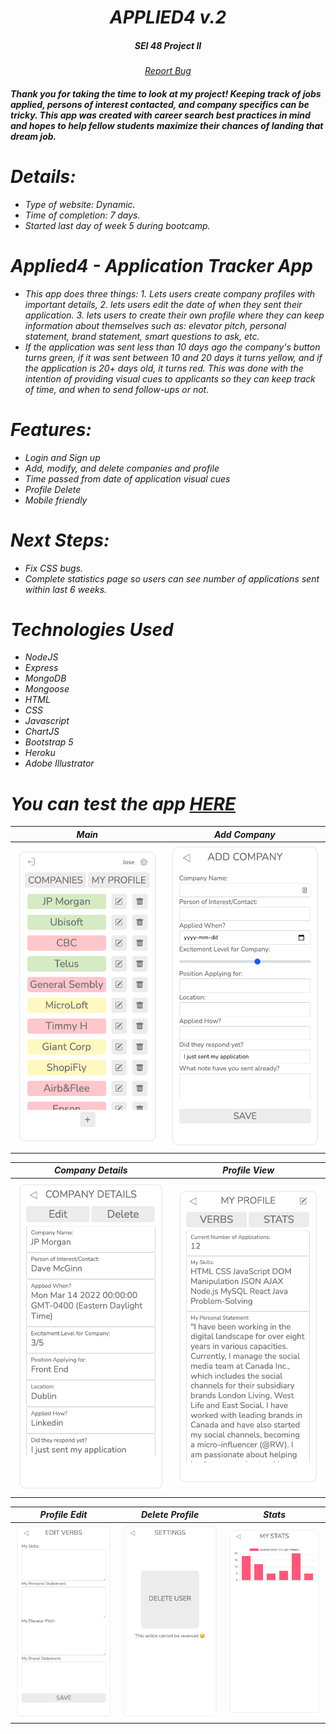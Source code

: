<div align="center">
<h1><i>APPLIED4 v.2</h1>
<h5>SEI 48 Project II<h5>
</div>

<div align="center">
<a href="https://github.com/JP4441/applied4-app-p2/issues">Report Bug</a>
</div>

<h4>Thank you for taking the time to look at my project! Keeping track of jobs applied, persons of interest contacted, and company specifics can be tricky. This app was created with career search best practices in mind and hopes to help fellow students maximize their chances of landing that dream job.<h4>

# Details:

- Type of website: Dynamic.
- Time of completion: 7 days.
- Started last day of week 5 during bootcamp.

# Applied4 - Application Tracker App

- This app does three things: 1. Lets users create company profiles with important details, 2. lets users edit the date of when they sent their application. 3. lets users to create their own profile where they can keep information about themselves such as: elevator pitch, personal statement, brand statement, smart questions to ask, etc.
- If the application was sent less than 10 days ago the company's button turns green, if it was sent between 10 and 20 days it turns yellow, and if the application is 20+ days old, it turns red. This was done with the intention of providing visual cues to applicants so they can keep track of time, and when to send follow-ups or not.

# Features:

- Login and Sign up
- Add, modify, and delete companies and profile
- Time passed from date of application visual cues
- Profile Delete
- Mobile friendly

# Next Steps:

- Fix CSS bugs.
- Complete statistics page so users can see number of applications sent within last 6 weeks.

# Technologies Used

- NodeJS
- Express
- MongoDB
- Mongoose
- HTML
- CSS
- Javascript
- ChartJS
- Bootstrap 5
- Heroku
- Adobe Illustrator

# You can test the app [**HERE**](https://project2applied4.herokuapp.com/)

|            Main             |         Add Company         |
| :-------------------------: | :-------------------------: |
| ![](screenshots/image1.png) | ![](screenshots/image0.png) |

|       Company Details       |        Profile View         |
| :-------------------------: | :-------------------------: |
| ![](screenshots/image2.png) | ![](screenshots/image3.png) |

|        Profile Edit         |       Delete Profile        |            Stats            |
| :-------------------------: | :-------------------------: | :-------------------------: |
| ![](screenshots/image4.png) | ![](screenshots/image5.png) | ![](screenshots/image6.png) |

